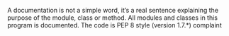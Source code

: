 A documentation is not a simple word, it’s a real sentence explaining the purpose of the module, class or method.
All modules and classes in this program is documented.
The code is PEP 8 style (version 1.7.*) complaint